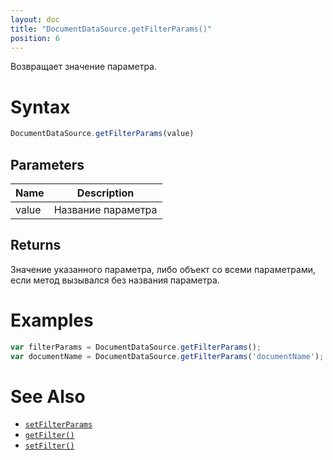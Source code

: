 ```yaml
---
layout: doc
title: "DocumentDataSource.getFilterParams()"
position: 6
---
```


Возвращает значение параметра.

# Syntax

```js
DocumentDataSource.getFilterParams(value)
```

## Parameters

|Name|Description|
|----|---------|
|value|Название параметра|

## Returns

Значение указанного параметра, либо объект со всеми параметрами, если метод вызывался без названия параметра.

# Examples

```js
var filterParams = DocumentDataSource.getFilterParams();
var documentName = DocumentDataSource.getFilterParams('documentName');
```

# See Also

* [`setFilterParams`](../DocumentDataSource.setFilterParams/)
* [`getFilter()`](../DocumentDataSource.getFilter/)
* [`setFilter()`](../DocumentDataSource.setFilter/)
